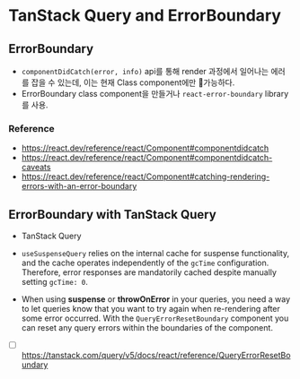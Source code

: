 # TanStack Query and ErrorBoundary

## ErrorBoundary
- `componentDidCatch(error, info)` api를 통해 render 과정에서 일어나는 에러를 잡을 수 있는데, 이는 현재 Class component에만 가능하다.
- ErrorBoundary class component을 만들거나 `react-error-boundary` library를 사용.
### Reference
- https://react.dev/reference/react/Component#componentdidcatch
- https://react.dev/reference/react/Component#componentdidcatch-caveats
- https://react.dev/reference/react/Component#catching-rendering-errors-with-an-error-boundary

## ErrorBoundary with TanStack Query
- TanStack Query
	
- `useSuspenseQuery` relies on the internal cache for suspense functionality, and the cache operates independently of the `gcTime` configuration. Therefore, error responses are mandatorily cached despite manually setting `gcTime: 0`.
- When using **suspense** or **throwOnError** in your queries, you need a way to let queries know that you want to try again when re-rendering after some error occurred. With the `QueryErrorResetBoundary` component you can reset any query errors within the boundaries of the component.
- [ ] https://tanstack.com/query/v5/docs/react/reference/QueryErrorResetBoundary